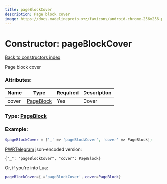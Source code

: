 ```yaml
---
title: pageBlockCover
description: Page block cover
image: https://docs.madelineproto.xyz/favicons/android-chrome-256x256.png
---
```

# Constructor: pageBlockCover  
[Back to constructors index](index.md)



Page block cover

### Attributes:

| Name     |    Type       | Required | Description |
|----------|---------------|----------|-------------|
|cover|[PageBlock](../types/PageBlock.md) | Yes|Cover|



### Type: [PageBlock](../types/PageBlock.md)


### Example:

```php
$pageBlockCover = ['_' => 'pageBlockCover', 'cover' => PageBlock];
```  

[PWRTelegram](https://pwrtelegram.xyz) json-encoded version:

```
{"_": "pageBlockCover", "cover": PageBlock}
```


Or, if you're into Lua:

```lua
pageBlockCover={_='pageBlockCover', cover=PageBlock}

```


